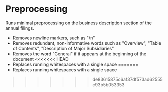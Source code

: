 # Preprocessing

Runs minimal preprocessing on the business description section of the annual filings.
- Removes newline markers, such as "\n"
- Removes redundant, non-informative words such as "Overview", "Table of Contents", "Description of Major Subsidiaries"
- Removes the word "General" if it appears at the beginning of the document
<<<<<<< HEAD
- Replaces running whitespaces with a single space
=======
- Replaces running whitespaces with a single space
>>>>>>> de83615875c6af37df573ad62555c93b5b053353
